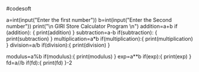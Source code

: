 #codesoft





a=int(input("Enter the first number"))
b=int(input("Enter the Second number"))
print("\n  GIRI Store Calculator Program \n")
addition=a+b
if (addition):
    {
print(addition)
}
subtraction=a-b
if(subtraction):
    {
print(subtraction)
    }
multiplication=a*b
if(multiplication):{
 print(multiplication)
    }
division=a/b
if(division):{
 print(division)
 }

modulus=a%b
if(modulus):{
 print(modulus)
    }
exp=a**b
if(exp):{
    print(exp)
    }
fd=a//b
if(fd):{
  print(fd)
    }-2